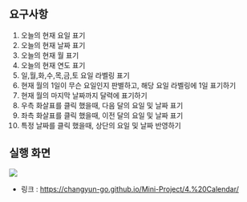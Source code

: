 ## 요구사항

1. 오늘의 현재 요일 표기
2. 오늘의 현재 날짜 표기
3. 오늘의 현재 월 표기
4. 오늘의 현재 연도 표기
5. 일,월,화,수,목,금,토 요일 라벨링 표기
6. 현재 월의 1일이 무슨 요일인지 판별하고, 해당 요일 라벨링에 1일 표기하기
7. 현재 월의 마지막 날짜까지 달력에 표기하기
8. 우측 화살표를 클릭 했을때, 다음 달의 요일 및 날짜 표기
9. 좌측 화살표를 클릭 했을때, 이전 달의 요일 및 날짜 표기
10. 특정 날짜를 클릭 했을때, 상단의 요일 및 날짜 반영하기
 
## 실행 화면

![](https://images.velog.io/images/nulbo/post/6f9d79c5-90f4-4723-8727-dbe38e246771/ezgif.com-gif-maker%20(3).gif)

- 링크 : https://changyun-go.github.io/Mini-Project/4.%20Calendar/
